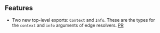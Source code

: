 ## Features

- Two new top-level exports: `Context` and `Info`. These are the types for the `context` and `info` arguments of edge resolvers. [PR](https://github.com/grafbase/grafbase/pull/792)

